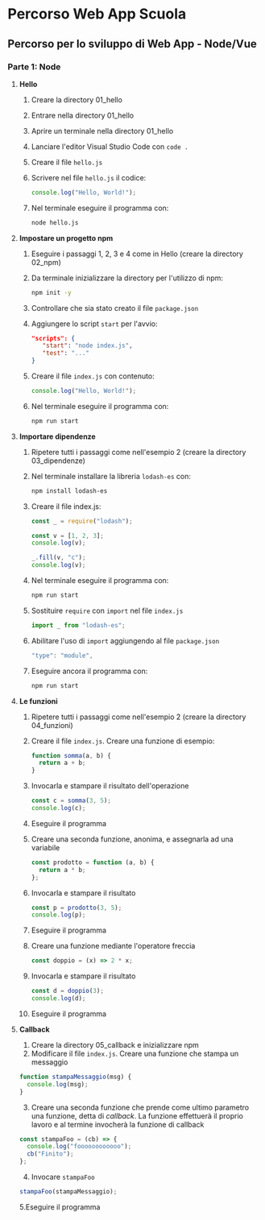 # Percorso Web App Scuola

## Percorso per lo sviluppo di Web App - Node/Vue

### Parte 1: Node

1. **Hello**

   1. Creare la directory 01_hello
   1. Entrare nella directory 01_hello
   1. Aprire un terminale nella directory 01_hello
   1. Lanciare l'editor Visual Studio Code con `code .`
   1. Creare il file `hello.js`
   1. Scrivere nel file `hello.js` il codice:

      ```js
      console.log("Hello, World!");
      ```

   1. Nel terminale eseguire il programma con:

      ```bash
      node hello.js
      ```

1. **Impostare un progetto npm**

   1. Eseguire i passaggi 1, 2, 3 e 4 come in Hello (creare la directory 02_npm)
   1. Da terminale inizializzare la directory per l'utilizzo di npm:

      ```bash
      npm init -y
      ```

   1. Controllare che sia stato creato il file `package.json`
   1. Aggiungere lo script `start` per l'avvio:

      ```json
      "scripts": {
         "start": "node index.js",
         "test": "..."
      }
      ```

   1. Creare il file `index.js` con contenuto:

      ```js
      console.log("Hello, World!");
      ```

   1. Nel terminale eseguire il programma con:

      ```bash
      npm run start
      ```

1. **Importare dipendenze**

   1. Ripetere tutti i passaggi come nell'esempio 2 (creare la directory 03_dipendenze)
   1. Nel terminale installare la libreria `lodash-es` con:

      ```bash
      npm install lodash-es
      ```

   1. Creare il file index.js:

      ```js
      const _ = require("lodash");

      const v = [1, 2, 3];
      console.log(v);

      _.fill(v, "c");
      console.log(v);
      ```

   1. Nel terminale eseguire il programma con:

      ```bash
      npm run start
      ```

   1. Sostituire `require` con `import` nel file `index.js`

      ```js
      import _ from "lodash-es";
      ```

   1. Abilitare l'uso di `import` aggiungendo al file `package.json`

      ```js
      "type": "module",
      ```

   1. Eseguire ancora il programma con:

      ```bash
      npm run start
      ```

1. **Le funzioni**

   1. Ripetere tutti i passaggi come nell'esempio 2 (creare la directory 04_funzioni)
   1. Creare il file `index.js`. Creare una funzione di esempio:

      ```js
      function somma(a, b) {
        return a + b;
      }
      ```

   1. Invocarla e stampare il risultato dell'operazione

      ```js
      const c = somma(3, 5);
      console.log(c);
      ```

   1. Eseguire il programma
   1. Creare una seconda funzione, anonima, e assegnarla ad una variabile

      ```js
      const prodotto = function (a, b) {
        return a * b;
      };
      ```

   1. Invocarla e stampare il risultato

      ```js
      const p = prodotto(3, 5);
      console.log(p);
      ```

   1. Eseguire il programma
   1. Creare una funzione mediante l'operatore freccia

      ```js
      const doppio = (x) => 2 * x;
      ```

   1. Invocarla e stampare il risultato

      ```js
      const d = doppio(3);
      console.log(d);
      ```

   1. Eseguire il programma

1. **Callback**
   1. Creare la directory 05_callback e inizializzare npm
   1. Modificare il file `index.js`. Creare una funzione che stampa un messaggio
   ```js
   function stampaMessaggio(msg) {
     console.log(msg);
   }
   ```
   3. Creare una seconda funzione che prende come ultimo parametro una funzione, detta di _callback_. La funzione effettuerà il proprio lavoro e al termine invocherà la funzione di callback
   ```js
   const stampaFoo = (cb) => {
     console.log("foooooooooooo");
     cb("Finito");
   };
   ```
   4. Invocare `stampaFoo`
   ```js
   stampaFoo(stampaMessaggio);
   ```
   5.Eseguire il programma
